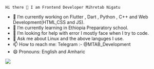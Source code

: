     Hi there 👋 I am Frontend Developer Mihretab Nigatu
- 🔭 I’m currently working on Flutter , Dart , Python , C++ and Web Development(HTML,CSS and JS).
- 🌱 I’m currently learning in Ethiopia Preparatory school.
- 🤔 I’m looking for help with error I mostly face when I try to code.
- 💬 Ask me about Linux and the above languges I use.
- 📫 How to reach me: Telegram :- @MTAB_Development
- 😄 Pronouns: English and Amharic

<img src="https://github-readme-stats.vercel.app/api?username=Mih-Nig-Afe&&show_icons=true&title_color=ffffff&icon_color=bb2acf&text_color=daf7dc&bg_color=151515">
